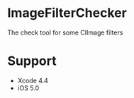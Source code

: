 ImageFilterChecker
==================

The check tool for some CIImage filters

# Support

* Xcode 4.4
* iOS 5.0
